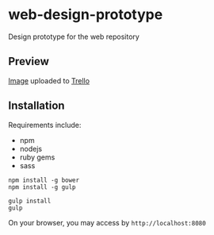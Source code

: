 web-design-prototype
====================

Design prototype for the web repository

## Preview ##

[Image](https://trello.com/b/k1vqoXPB/plm-web) uploaded to [Trello](https://trello.com/b/k1vqoXPB/plm-web)

## Installation ##

Requirements include:

- npm
- nodejs
- ruby gems
- sass

```
npm install -g bower
npm install -g gulp

gulp install
gulp
```

On your browser, you may access by ```http://localhost:8080```
